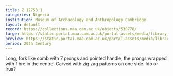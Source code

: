 ```yaml
---
title: Z 12753.1
categories: Nigeria
institution: Museum of Archaeology and Anthropology Cambridge
layout: default
record: https://collections.maa.cam.ac.uk/objects/530778/
large: https://static.portal.maa.cam.ac.uk/portal-assets/media/library_images/web/761311_Z_12753_002.png
preview: https://static.portal.maa.cam.ac.uk/portal-assets/media/library_images/thumbnail/761311_Z_12753_002.png
period: 20th Century
---
```

Long, fork like comb with 7 prongs and pointed handle, the prongs wrapped with fibre in the centre. Carved with zig zag patterns on one side.
Ido or Irua?
